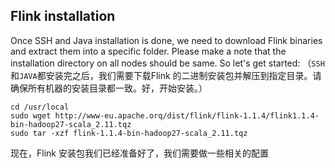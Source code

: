 Flink installation
---
Once SSH and Java installation is done, we need to download Flink binaries and extract them into a specific folder. Please make a note that the installation directory on all nodes should be same.
So let's get started:
（`SSH`和`JAVA`都安装完之后，我们需要下载Flink 的二进制安装包并解压到指定目录。请确保所有机器的安装目录都一致。好，开始安装。）
```
cd /usr/local
sudo wget http://www-eu.apache.orq/dist/flink/flink-1.1.4/flink1.1.4-bin-hadoop27-scala_2.11.tqz
sudo tar -xzf flink-1.1.4-bin-hadoop27-scala_2.11.tqz
```
现在，Flink 安装包我们已经准备好了，我们需要做一些相关的配置

